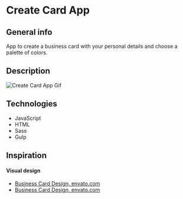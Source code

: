 # Create Card App

## General info
App to create a business card with your personal details and choose a palette of colors.

## Description


![Create Card App Gif](https://github.com/mariam-blanco/create-card-app/blob/master/src/media/create-card-app.gif)


## Technologies
- JavaScript
- HTML
- Sass
- Gulp

## Inspiration

#### Visual design

- [Business Card Design, envato.com](https://elements.envato.com/es/colour-company-business-card-92VHKB5)
- [Business Card Design, envato.com](https://elements.envato.com/es/modern-creative-business-card-CWMZT4?irgwc=1&clickid=0ZX0-LzSNxyLTXDwUx0Mo3EHUkE3CbSrlTyDzE0&iradid=275988&irpid=357605&iradtype=ONLINE_TRACKING_LINK&irmptype=mediapartner&mp_value1=&utm_campaign=af_impact_radius_357605&utm_medium=affiliate&utm_source=impact_radius)

